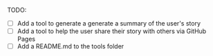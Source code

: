 TODO: 
- [ ] Add a tool to generate a generate a summary of the user's story
- [ ] Add a tool to help the user share their story with others via GitHub Pages
- [ ] Add a README.md to the tools folder
